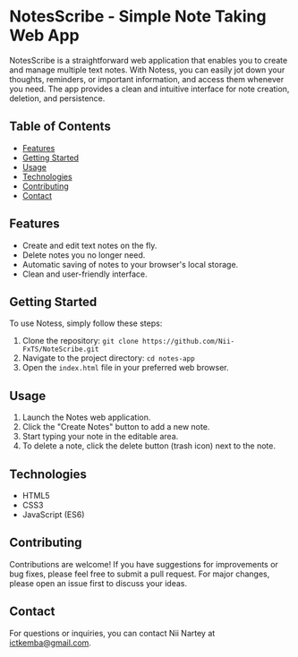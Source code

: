 # NotesScribe - Simple Note Taking Web App

NotesScribe is a straightforward web application that enables you to create and manage multiple text notes. With Notess, you can easily jot down your thoughts, reminders, or important information, and access them whenever you need. The app provides a clean and intuitive interface for note creation, deletion, and persistence.

## Table of Contents

- [Features](#features)
- [Getting Started](#getting-started)
- [Usage](#usage)
- [Technologies](#technologies)
- [Contributing](#contributing)
- [Contact](#contact)

## Features

- Create and edit text notes on the fly.
- Delete notes you no longer need.
- Automatic saving of notes to your browser's local storage.
- Clean and user-friendly interface.

## Getting Started

To use Notess, simply follow these steps:

1. Clone the repository: `git clone https://github.com/Nii-FxTS/NoteScribe.git`
2. Navigate to the project directory: `cd notes-app`
3. Open the `index.html` file in your preferred web browser.

## Usage

1. Launch the Notes web application.
2. Click the "Create Notes" button to add a new note.
3. Start typing your note in the editable area.
4. To delete a note, click the delete button (trash icon) next to the note.

## Technologies

- HTML5
- CSS3
- JavaScript (ES6)

## Contributing

Contributions are welcome! If you have suggestions for improvements or bug fixes, please feel free to submit a pull request. For major changes, please open an issue first to discuss your ideas.


## Contact

For questions or inquiries, you can contact Nii Nartey at ictkemba@gmail.com.
